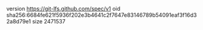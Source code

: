 version https://git-lfs.github.com/spec/v1
oid sha256:6684fe621f5936f202e3b4641c2f7647e83146789b54091eaf3f16d32a8d79e1
size 2471537
